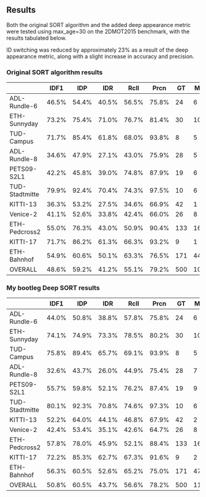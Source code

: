 ## Results

Both the original SORT algorithm and the added deep appearance metric were tested using max_age=30 on the 2DMOT2015 benchmark, with the results tabulated below.

ID switching was reduced by approximately 23% as a result of the deep appearance metric, along with a slight increase in accuracy and precision.

### Original SORT algorithm results

|              | IDF1|  IDP|  IDR| Rcll| Prcn| GT| MT| PT| ML|  FP|   FN|IDs|   FM| MOTA| MOTP|IDt|IDa|IDm|
| ---          | --- | --- | --- | --- | --- |---|---|---|---| ---| --- |---| --- | --- | --- |---|---|---|
|ADL-Rundle-6  |46.5%|54.4%|40.5%|56.5%|75.8%| 24|  6| 16|  2| 903| 2180| 64|  111|37.2%|0.250| 31| 30|  2|
|ETH-Sunnyday  |73.2%|75.4%|71.0%|76.7%|81.4%| 30| 10| 17|  3| 326|  433| 20|   61|58.1%|0.258|  8| 14|  2|
|TUD-Campus    |71.7%|85.4%|61.8%|68.0%|93.8%|  8|  5|  3|  0|  16|  115|  2|   15|63.0%|0.261|  1|  2|  1|
|ADL-Rundle-8  |34.6%|47.9%|27.1%|43.0%|75.9%| 28|  5| 15|  8| 928| 3867|106|  248|27.7%|0.289| 39| 63|  7|
|PETS09-S2L1   |42.2%|45.8%|39.0%|74.8%|87.9%| 19|  6| 13|  0| 462| 1127| 77|  198|62.8%|0.323| 21| 49|  1|
|TUD-Stadtmitte|79.9%|92.4%|70.4%|74.3%|97.5%| 10|  6|  4|  0|  22|  297| 11|   19|71.5%|0.249|  4|  7|  1|
|KITTI-13      |36.3%|53.2%|27.5%|34.6%|66.9%| 42|  1| 23| 18| 109|  416| 25|   27|13.5%|0.319|  8| 20|  4|
|Venice-2      |41.1%|52.6%|33.8%|42.4%|66.0%| 26|  8| 10|  8|1559| 4115| 45|  118|19.9%|0.264| 12| 33|  5|
|ETH-Pedcross2 |55.0%|76.3%|43.0%|50.9%|90.4%|133| 16| 60| 57| 337| 3074| 82|  133|44.2%|0.251| 39| 49| 19|
|KITTI-17      |71.7%|86.2%|61.3%|66.3%|93.2%|  9|  1|  8|  0|  33|  230|  8|   16|60.3%|0.276|  4|  5|  1|
|ETH-Bahnhof   |54.9%|60.6%|50.1%|63.3%|76.5%|171| 44| 71| 56|1053| 1989| 81|  177|42.3%|0.258| 72| 43| 46|
|OVERALL       |48.6%|59.2%|41.2%|55.1%|79.2%|500|108|240|152|5748|17843|521| 1123|39.4%|0.271|239|315| 89|

### My bootleg Deep SORT results

|              | IDF1|  IDP|  IDR| Rcll| Prcn| GT| MT| PT| ML|  FP|   FN|IDs|   FM| MOTA| MOTP|IDt|IDa|IDm|
| ---          | --- | --- | --- | --- | --- |---|---|---|---| ---| --- |---| --- | --- | --- |---|---|---|
|ADL-Rundle-6  |44.0%|50.8%|38.8%|57.8%|75.8%| 24|  6| 16|  2| 924| 2112| 49|  109|38.4%|0.251| 31| 17|  3|
|ETH-Sunnyday  |74.1%|74.9%|73.3%|78.5%|80.2%| 30| 10| 17|  3| 359|  400| 14|   61|58.4%|0.260|  9|  9|  4|
|TUD-Campus    |75.8%|89.4%|65.7%|69.1%|93.9%|  8|  5|  3|  0|  16|  111|  1|   14|64.3%|0.261|  1|  1|  1|
|ADL-Rundle-8  |32.6%|43.7%|26.0%|44.9%|75.4%| 28|  7| 16|  5| 993| 3740| 90|  240|28.9%|0.291| 37| 52| 10|
|PETS09-S2L1   |55.7%|59.8%|52.1%|76.2%|87.4%| 19|  9| 10|  0| 491| 1067| 50|  190|64.1%|0.322| 16| 24|  1|
|TUD-Stadtmitte|80.1%|92.3%|70.8%|74.6%|97.3%| 10|  6|  4|  0|  24|  294|  7|   15|71.9%|0.247|  3|  5|  1|
|KITTI-13      |52.2%|64.0%|44.1%|46.8%|67.9%| 42|  2| 32|  8| 156|  375| 13|   30|22.8%|0.324|  8|  9|  5|
|Venice-2      |42.4%|53.4%|35.1%|42.6%|64.7%| 26|  8| 11|  7|1656| 4100| 32|  114|18.9%|0.264| 11| 21|  4|
|ETH-Pedcross2 |57.8%|78.0%|45.9%|52.1%|88.4%|133| 16| 63| 54| 426| 3002| 70|  126|44.1%|0.253| 49| 35| 25|
|KITTI-17      |72.2%|85.3%|62.7%|67.3%|91.6%|  9|  2|  7|  0|  42|  223|  8|   17|60.0%|0.277|  3|  5|  1|
|ETH-Bahnhof   |56.3%|60.5%|52.6%|65.2%|75.0%|171| 47| 71| 53|1179| 1887| 65|  172|42.2%|0.260| 83| 29| 60|
|OVERALL       |50.8%|60.5%|43.7%|56.6%|78.2%|500|118|250|132|6266|17311|399| 1088|39.8%|0.273|251|207|115|